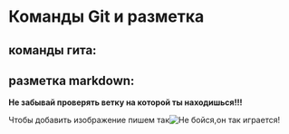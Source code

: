 # Команды Git и разметка

## команды гита:

## разметка markdown:

**Не забывай проверять ветку на которой ты находишься!!!**

Чтобы добавить изображение пишем так![Не бойся,он так играется!](orig.jpg)